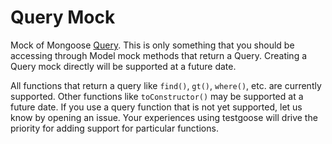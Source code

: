 # Query Mock
Mock of Mongoose [Query](http://mongoosejs.com/docs/api.html#query-js). This is only something that you should be accessing through Model mock methods that return a Query. Creating a Query mock directly will be supported at a future date.


All functions that return a query like `find()`, `gt()`, `where()`, etc. are currently supported. Other functions like `toConstructor()` may be supported at a future date. If you use a query function that is not  yet supported, let us know by opening an issue. Your experiences using testgoose will drive the priority for adding support for particular functions.
